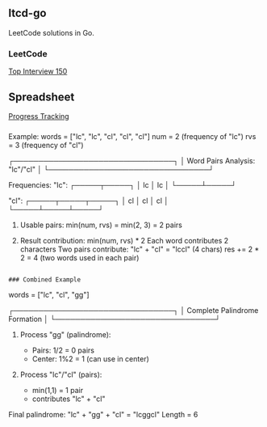 ## ltcd-go

LeetCode solutions in Go.


### LeetCode

[Top Interview 150](https://leetcode.com/studyplan/top-interview-150/)

## Spreadsheet

[Progress Tracking](https://docs.google.com/spreadsheets/d/18OZ1SwBK0OG4Wl3-_FqsO487ZhylPrbwA9HGuq3OHYs/edit?usp=sharing)

###

Example: words = ["lc", "lc", "cl", "cl", "cl"]
num = 2 (frequency of "lc")
rvs = 3 (frequency of "cl")

┌────────────────────────────────┐
│ Word Pairs Analysis: "lc"/"cl" │
└────────────────────────────────┘

Frequencies:
"lc": ┌─────┬─────┐
      │ lc  │ lc  │
      └─────┴─────┘

"cl": ┌─────┬─────┬─────┐
      │ cl  │ cl  │ cl  │
      └─────┴─────┴─────┘

1. Usable pairs: min(num, rvs) = min(2, 3) = 2 pairs

2. Result contribution: min(num, rvs) * 2
   Each word contributes 2 characters
   Two pairs contribute: "lc" + "cl" = "lccl" (4 chars)
   res += 2 * 2 = 4 (two words used in each pair)
```

### Combined Example
```
words = ["lc", "cl", "gg"]

┌────────────────────────────────┐
│ Complete Palindrome Formation  │
└────────────────────────────────┘

1. Process "gg" (palindrome):
   - Pairs: 1/2 = 0 pairs
   - Center: 1%2 = 1 (can use in center)

2. Process "lc"/"cl" (pairs):
   - min(1,1) = 1 pair
   - contributes "lc" + "cl"

Final palindrome: "lc" + "gg" + "cl" = "lcggcl"
Length = 6
